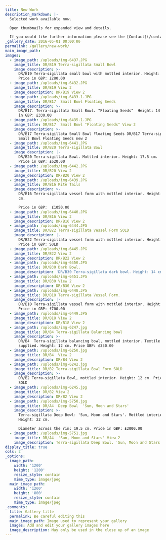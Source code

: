 ```yaml
---
title: New Work
description_markdown: |-
  Selected work available now.

  Open thumbnails for expanded view and details.

  If you would like further information please see the [Contact](/contact) page.
_gallery_date: 2016-05-01 00:00:00
permalink: /gallery/new-work/
main_image_path:
images:
  - image_path: /uploads/img-6437.JPG
    image_title: DR/B19 Terra-sigillata Small Bowl
    image_description: >-
      DR/B19 Terra-sigillata small bowl with mottled interior. Height: 11.5 cm.
      Price in GBP: £280.00
  - image_path: /uploads/img-6432.JPG
    image_title: DR/B19 View 2
    image_description: DR/B19 View 2
  - image_path: /uploads/img-6433-1.JPG
    image_title: DR/B17  Small Bowl Floating Seeds
    image_description: >-
      DR/B17. Terra-sigillata Small Bowl. "Floating Seeds"  Height: 14 cm. Price
      in GBP: £330.00
  - image_path: /uploads/img-6435-1.JPG
    image_title: DR/B17  Small Bowl "Floating Seeds" View 2
    image_description: >-
      DR/B17 Terra-sigillata Small Bowl Floating Seeds DR/B17 Terra-sigillata
      Small Bowl Floating Seeds new 2
  - image_path: /uploads/img-6441.JPG
    image_title: DR/B20 Terra-sigillata Bowl
    image_description: |-
      DR/B20 Terra-sigillata Bowl. Mottled interior. Height: 17.5 cm. 
      Price in GBP: £620.00
  - image_path: /uploads/img-6442.JPG
    image_title: DR/B20 View 2
    image_description: DR/B20 View 2
  - image_path: /uploads/img-6439.JPG
    image_title: DR/B16 Kite Tails
    image_description: >-
      DR/B16 Terra-sigillata vessel form with mottled interior. Height: 22.5
      cm. 

      Price in GBP:  £1050.00
  - image_path: /uploads/img-6440.JPG
    image_title: DR/B16 View 2
    image_description: DR/B16 View 2
  - image_path: /uploads/img-6444.JPG
    image_title: DR/B22 Terra-sigillata Vessel Form SOLD
    image_description: |-
      DR/B22 Terra-sigillata vessel form with mottled interior. Height: 16 cm. 
      Price in GBP: SOLD
  - image_path: /uploads/img-6445.JPG
    image_title: DR/B22 View 2
    image_description: DR/B22 View 2
  - image_path: /uploads/img-6450.JPG
    image_title: DR/B30 Dark Bowl.
    image_description: 'DR/B30 Terra-sigillata dark bowl. Height: 14 cm. Price in GBP: £400.00'
  - image_path: /uploads/img-6451.JPG
    image_title: DR/B30 View 2
    image_description: DR/B30 View 2
  - image_path: /uploads/img-6448.JPG
    image_title: DR/B18 Terra-sigillata Vessel Form.
    image_description: |-
      DR/B18 Terra-sigillata vessel form with mottled interior. Height: 17 cm. 
      Price in GBP: £700.00
  - image_path: /uploads/img-6449.JPG
    image_title: DR/B18 View 2
    image_description: DR/B18 View 2
  - image_path: /uploads/img-6247.jpg
    image_title: DR/B4 Terra-sigillata Balancing bowl
    image_description: >-
      DR/B4  Terra-sigillata balancing bowl, mottled interior. Textile ring
      supplied. Height: 12 cm. Price GBP: £350.00
  - image_path: /uploads/img-6250.jpg
    image_title: DR/B4  View 2
    image_description: DR/B4 View 2
  - image_path: /uploads/img-6242.jpg
    image_title: DR/B2 Terra-sigillata Bowl Form SOLD
    image_description: >-
      DR/B2 Terra-sigillata Bowl, mottled interior. Height: 12 cm. Price in GBP:
      SOLD
  - image_path: /uploads/img-6245.jpg
    image_title: DR/B2 View 2
    image_description: DR/B2 View 2
  - image_path: /uploads/img-5750.jpg
    image_title: DR/A4  Deep Bowl  'Sun, Moon and Stars'
    image_description: >-
      Terra-sigillata Deep Bowl: 'Sun, Moon and Stars'. Mottled interior.
      Height: 22 cm.

      Diameter across the rim: 19.5 cm. Price in GBP: £2000.00
  - image_path: /uploads/img-5751.jpg
    image_title: DR/A4  'Sun, Moon and Stars' View 2
    image_description: Terra-sigillata Deep Bowl. 'Sun, Moon and Stars'  View  2
display_title: true
cols: 2
_options:
  image_path:
    width: '1200'
    height: '1200'
    resize_style: contain
    mime_type: image/jpeg
  main_image_path:
    width: '1200'
    height: '800'
    resize_style: contain
    mime_type: image/jpeg
_comments:
  title: Gallery title
  permalink: Be careful editing this
  main_image_path: Image used to represent your gallery
  images: Add and edit your gallery images here
  image_description: May only be used in the close up of an image
---
```



